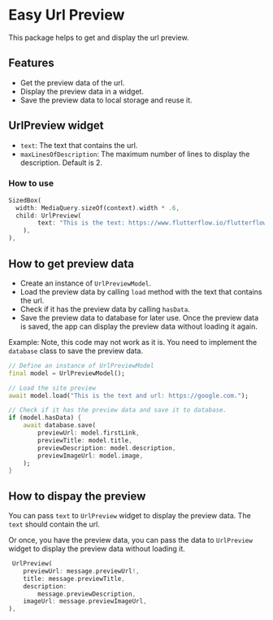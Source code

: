 # Easy Url Preview

This package helps to get and display the url preview.


## Features

- Get the preview data of the url.
- Display the preview data in a widget.
- Save the preview data to local storage and reuse it.

## UrlPreview widget

- `text`: The text that contains the url.
- `maxLinesOfDescription`: The maximum number of lines to display the description. Default is 2.


### How to use

```dart
SizedBox(
  width: MediaQuery.sizeOf(context).width * .6,
  child: UrlPreview(
        text: "This is the text: https://www.flutterflow.io/flutterflow-developer-groups."
    ),
),
```


## How to get preview data

- Create an instance of `UrlPreviewModel`.
- Load the preview data by calling `load` method with the text that contains the url.
- Check if it has the preview data by calling `hasData`.
- Save the preview data to database for later use. Once the preview data is saved, the app can display the preview data without loading it again.


Example:
Note, this code may not work as it is. You need to implement the `database` class to save the preview data.
```dart
// Define an instance of UrlPreviewModel
final model = UrlPreviewModel();

// Load the site preview
await model.load("This is the text and url: https://google.com.");

// Check if it has the preview data and save it to database.
if (model.hasData) {
    await database.save(
        previewUrl: model.firstLink,
        previewTitle: model.title,
        previewDescription: model.description,
        previewImageUrl: model.image,
    );
}
```


## How to dispay the preview

You can pass `text` to `UrlPreview` widget to display the preview data. The `text` should contain the url.

Or once, you have the preview data, you can pass the data to `UrlPreview` widget to display the preview data without loading it.

```dart
 UrlPreview(
    previewUrl: message.previewUrl!,
    title: message.previewTitle,
    description:
        message.previewDescription,
    imageUrl: message.previewImageUrl,
),
```


